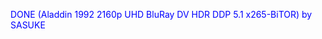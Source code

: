

DONE (Aladdin 1992 2160p UHD BluRay DV HDR DDP 5.1 x265-BiTOR) by SASUKE



<body text="blue">
  


